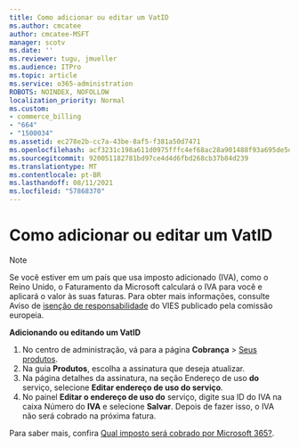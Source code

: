 ```yaml
---
title: Como adicionar ou editar um VatID
ms.author: cmcatee
author: cmcatee-MSFT
manager: scotv
ms.date: ''
ms.reviewer: tugu, jmueller
ms.audience: ITPro
ms.topic: article
ms.service: o365-administration
ROBOTS: NOINDEX, NOFOLLOW
localization_priority: Normal
ms.custom:
- commerce_billing
- "664"
- "1500034"
ms.assetid: ec278e2b-cc7a-43be-8af5-f381a50d7471
ms.openlocfilehash: acf3231c198a611d0975fffc4ef68ac28a901488f93a695de5d8f19bebf80f25
ms.sourcegitcommit: 920051182781bd97ce4d4d6fbd268cb37b84d239
ms.translationtype: MT
ms.contentlocale: pt-BR
ms.lasthandoff: 08/11/2021
ms.locfileid: "57868370"
---
```

# <a name="how-to-add-or-edit-a-vatid"></a>Como adicionar ou editar um VatID

> [!NOTE]
> Se você estiver em um país que usa imposto adicionado (IVA), como o Reino Unido, o Faturamento da Microsoft calculará o IVA para você e aplicará o valor às suas faturas. Para obter mais informações, consulte Aviso de [isenção de responsabilidade](https://go.microsoft.com/fwlink/p/?LinkID=841741) do VIES publicado pela comissão europeia.

**Adicionando ou editando um VatID**

1. No centro de administração, vá para a página **Cobrança** \> [Seus produtos](https://go.microsoft.com/fwlink/p/?linkid=842054).
2. Na guia **Produtos**, escolha a assinatura que deseja atualizar.
3. Na página detalhes da assinatura, na seção Endereço de uso **do** serviço, selecione **Editar endereço de uso do serviço**.
4. No painel **Editar o endereço de uso do** serviço, digite sua ID do IVA na caixa Número do **IVA** e selecione **Salvar**. Depois de fazer isso, o IVA não será cobrado na próxima fatura.

Para saber mais, confira [Qual imposto será cobrado por Microsoft 365?](https://docs.microsoft.com/microsoft-365/commerce/billing-and-payments/tax-information#what-tax-will-i-be-charged).